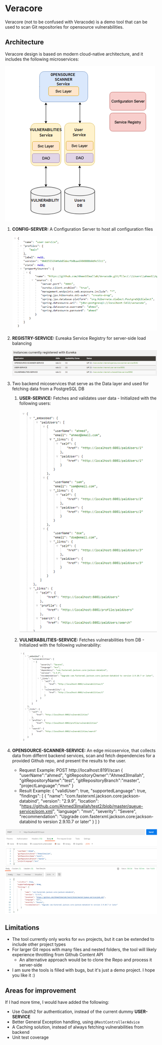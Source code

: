 # Veracore

Veracore (not to be confused with Veracode) is a demo tool that can be used to scan Git repositories for opensource vulnerabilities.

## Architecture

Veracore design is based on modern cloud-native architecture, and it includes the following microservices:

![Project Architecture](./images/cloud-native-design.png)

1. **CONFIG-SERVER:** A Configuration Server to host all configuration files
	
	![CONFIG-SERVER](./images/config.png)
1. **REGISTRY-SERVICE:** Eureaka Service Registry for server-side load balancing

	![REGISTRY-SERVICE](./images/eureka.png)
1. Two backend micoservices that serve as the Data layer and used for fetching data from a PostgreSQL DB
	1. **USER-SERVICE:** Fetches and validates user data - Initialized with the following users:
	
		![USER-SERVICE](./images/u-service.png)
	1. **VULNERABILITIES-SERVICE:** Fetches vulnerabilities from DB - Initialized with the following vulnerability:
	
		![VULNERABILITIES-SERVICE](./images/v-service.png)
1. **OPENSOURCE-SCANNER-SERVICE:** An edge micoservice, that collects data from differnt backend services, scan and fetch dependencies for a provided Github repo, and present the results to the user.
	* Request Example: POST http://localhost:8191/scan
			{
				"userName":"ahmed",
				"gitRepositoryOwner":"Ahmed3lmallah",
				"gitRepositoryName":"test",
				"gitRepositoryBranch":"master",
				"projectLanguage":"mvn"
			}
	* Result Example:
			{
				"validUser": true,
				"supportedLanguage": true,
				"findings": [
					{
						"name": "com.fasterxml.jackson.core:jackson-databind",
						"version": "2.9.9",
						"location": "https://github.com/Ahmed3lmallah/test2/blob/master/queue-service/pom.xml",
						"language": "mvn",
						"severity": "Severe",
						"recommendation": "Upgrade com.fasterxml.jackson.core:jackson-databind to version 2.9.10.7 or later"
					}
				]
			}
			
![Request Example](./images/1.png)
	
## Limitations

* The tool currently only works for `mvn` projects, but it can be extended to include other project types
* For larger Git repos with many files and nested folders, the tool will likely experience throttling from Github Content API
	* An alternative approach would be to clone the Repo and process it server-side
* I am sure the tools is filled with bugs, but it's just a demo project. I hope you like it :)

## Areas for improvement

If I had more time, I would have added the following:

* Use Oauth2 for authentication, instead of the current dummy **USER-SERVICE**
* Better General Exception handling, using `@RestControllerAdvice`
* A Caching solution, instead of always fetching vulnerabilities from backend
* Unit test coverage
